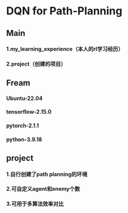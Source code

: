 # DQN for Path-Planning

## Main
#### 1.my_learning_experience（本人的rl学习经历）
#### 2.project（创建的项目）

## Fream
#### Ubuntu-22.04
#### tensorflow-2.15.0
#### pytorch-2.1.1
#### python-3.9.18

## project
#### 1.自行创建了path planning的环境
#### 2.可自定义agent和enemy个数
#### 3.可用于多算法效率对比



